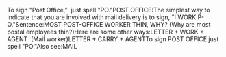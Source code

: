 To sign "Post Office,"  just spell "PO."POST OFFICE:The simplest way to indicate that you are involved with mail delivery is to 
sign, "I WORK P-O."Sentence:MOST POST-OFFICE WORKER THIN, WHY? (Why are most postal employees thin?)Here are some other ways:LETTER + WORK + AGENT  (Mail worker)LETTER + CARRY + AGENTTo sign POST OFFICE just spell "PO."Also see:MAIL